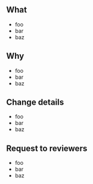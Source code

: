 ## What

[//]: # "Pull Request 에서 무엇을 작업했는지 작성"

-   foo
-   bar
-   baz

## Why

[//]: # "Pull Request 에서 왜 이 작업을 하게 되었는지 작성"

-   foo
-   bar
-   baz

## Change details

[//]: # "작업한 내용에 대한 자세한 설명"

-   foo
-   bar
-   baz

## Request to reviewers

[//]: # "PR 작성자가 리뷰어에게 어떤 부분을 물어보고 싶은지 작성"

-   foo
-   bar
-   baz
